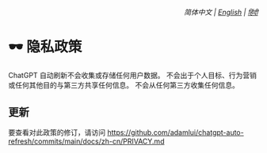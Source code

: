 <div align="right">
    <h6>
        <picture>
            <source type="image/svg+xml" media="(prefers-color-scheme: dark)" srcset="https://media.chatgptautorefresh.com/images/icons/earth/white/icon32.svg">
            <img height=14 src="https://media.chatgptautorefresh.com/images/icons/earth/black/icon32.svg">
        </picture>
        &nbsp;简体中文 |
        <a href="../PRIVACY.md">English</a> |
        <a href="../hi/PRIVACY.md">हिंदी</a>
    </h6>
</div>

# 🕶️ 隐私政策

ChatGPT 自动刷新不会收集或存储任何用户数据。 不会出于个人目标、行为营销或任何其他目的与第三方共享任何信息。 不会从任何第三方收集任何信息。

## 更新

要查看对此政策的修订，请访问 https://github.com/adamlui/chatgpt-auto-refresh/commits/main/docs/zh-cn/PRIVACY.md
